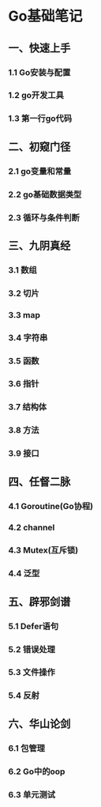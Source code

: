 # Go基础笔记
## 一、快速上手
### 1.1 Go安装与配置
### 1.2 go开发工具
### 1.3 第一行go代码


## 二、初窥门径
### 2.1 go变量和常量
### 2.2 go基础数据类型
### 2.3 循环与条件判断


## 三、九阴真经
### 3.1 数组
### 3.2 切片
### 3.3 map
### 3.4 字符串
### 3.5 函数
### 3.6 指针
### 3.7 结构体
### 3.8 方法
### 3.9 接口


## 四、任督二脉
### 4.1 Goroutine(Go协程)
### 4.2 channel
### 4.3 Mutex(互斥锁)
### 4.4 泛型


## 五、辟邪剑谱
### 5.1 Defer语句
### 5.2 错误处理
### 5.3 文件操作
### 5.4 反射


## 六、华山论剑
### 6.1 包管理
### 6.2 Go中的oop
### 6.3 单元测试
